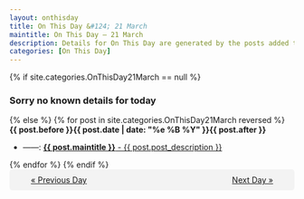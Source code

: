 ```yaml
---
layout: onthisday
title: On This Day &#124; 21 March
maintitle: On This Day — 21 March
description: Details for On This Day are generated by the posts added to the website so the content is subject to changes/updates over time.
categories: [On This Day]
---
```


{% if site.categories.OnThisDay21March == null %}
<h3>Sorry no known details for today</h3>
{% else %}
{% for post in site.categories.OnThisDay21March reversed %}
<strong>{{ post.before }}{{ post.date | date: "%e %B %Y" }}{{ post.after }}</strong>
<ul>
<li> ——: <a class="{{ post.class }}" href="{{ post.url }}"><strong>{{ post.maintitle }}</strong> - {{ post.post_description }}</a></li>
</ul>
{% endfor %}
{% endif %}
<br />
<div style="background-color: #f3f3f3; padding: 10px; border-radius: 5px; text-align: center; display: flex; justify-content: space-evenly;">
<a href="/onthisday/03/03-20">« Previous Day</a>
<span style="visibility:hidden;">[ Visit Leap Year February 29 ]</span>
<a href="/onthisday/03/03-22">Next Day »</a>
</div>
